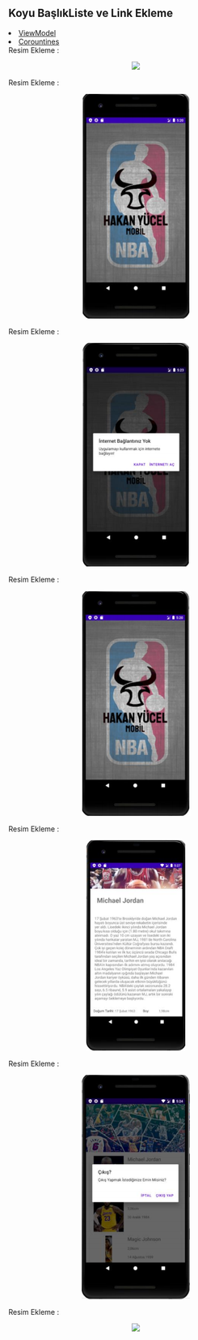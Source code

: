 ## Koyu BaşlıkListe ve Link Ekleme
<li>
  <a href="https://developer.android.com/topic/libraries/architecture/viewmodel ">ViewModel</a>
</li>
<li>
  <a href="https://developer.android.com/topic/libraries/architecture/coroutines" >Corountines</a>
</li> 
Resim Ekleme : <p align="center"><img src="https://github.com/cagataymuhammet/GuestList/blob/master/images/android_arc.png "/></p>



Resim Ekleme : <p align="center"><img src="https://raw.githubusercontent.com/hakannyucel/h5190051hakanyucel/main/Screens/splash.png?raw=true"/></p>
Resim Ekleme : <p align="center"><img src="https://github.com/hakannyucel/h5190051hakanyucel/blob/main/Screens/no-internet.png?raw=true"/></p>
Resim Ekleme : <p align="center"><img src="https://github.com/hakannyucel/h5190051hakanyucel/blob/main/Screens/list.png?raw=true"/></p>
Resim Ekleme : <p align="center"><img src="https://github.com/hakannyucel/h5190051hakanyucel/blob/main/Screens/detail.png?raw=true"/></p>
Resim Ekleme : <p align="center"><img src="https://github.com/hakannyucel/h5190051hakanyucel/blob/main/Screens/exit-request.png?raw=true"/></p>
Resim Ekleme : <p align="center"><img src="https://github.com/cagataymuhammet/GuestList/blob/master/images/android_arc.png "/></p>

